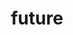 ---
title: "future"
type: "page"

view: masonry

banner:
  caption: 'Image credit: [**Unsplash**](https://unsplash.com/)'
  image: 'stock.jpg'

---